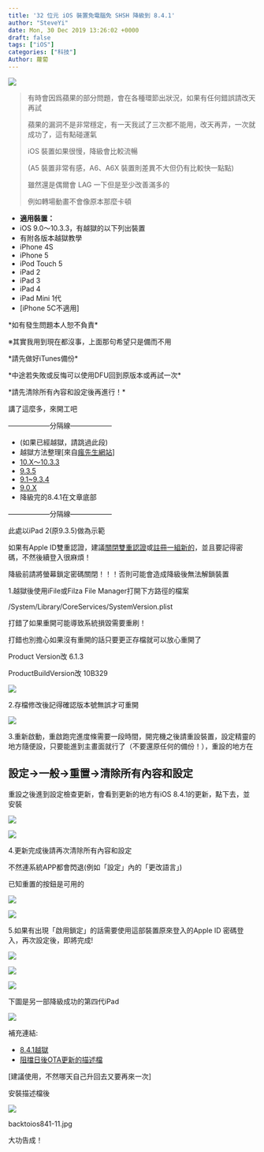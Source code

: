 ```yaml
---
title: '32 位元 iOS 裝置免電腦免 SHSH 降級到 8.4.1'
author: "SteveYi"
date: Mon, 30 Dec 2019 13:26:02 +0000
draft: false
tags: ["iOS"]
categories: ["科技"]
Author: 蘿蔔
---
```


![](https://static-a1.steveyi.net/media/blog/2020/04/9564cd1098c2183afddb9be15db99ddf781db6b1-770x439_c.jpeg)

> 有時會因爲蘋果的部分問題，會在各種環節出狀況，如果有任何錯誤請改天再試
> 
> 蘋果的漏洞不是非常穩定，有一天我試了三次都不能用，改天再弄，一次就成功了，這有點碰運氣
> 
> iOS 裝置如果很慢，降級會比較流暢
> 
> (A5 裝置非常有感，A6、A6X 裝置則差異不大但仍有比較快一點點)
> 
> 雖然還是偶爾會 LAG 一下但是至少改善滿多的
> 
> 例如轉場動畫不會像原本那麼卡頓

*   **適用裝置：**
*   iOS 9.0～10.3.3，有越獄的以下列出裝置
*   有附各版本越獄教學
*   iPhone 4S
*   iPhone 5
*   iPod Touch 5
*   iPad 2
*   iPad 3
*   iPad 4
*   iPad Mini 1代
*   \[iPhone 5C不適用\]

\*如有發生問題本人恕不負責\*

※其實我用到現在都沒事，上面那句希望只是備而不用

\*請先做好iTunes備份\*

\*中途若失敗或反悔可以使用DFU回到原版本或再試一次\*

\*請先清除所有內容和設定後再進行！\*

講了這麼多，來開工吧

——————分隔線——————

*   (如果已經越獄，請跳過此段)
*   越獄方法整理\[來自[瘋先生網站](https://mrmad.com.tw)\]
*   [10.X～10.3.3](https://www.google.com/url?q=https://mrmad.com.tw/h3lix&sa=D&ust=1577715419051000)
*   [9.3.5](https://www.google.com/url?q=https://mrmad.com.tw/phoenix-jailbreakable&sa=D&ust=1577715419052000)
*   [9.1~9.3.4](https://www.google.com/url?q=https://mrmad.com.tw/tihmstar-jailbreakme-4-0&sa=D&ust=1577715419052000)
*   [9.0.X](https://www.google.com/url?q=https://mrmad.com.tw/ios9-0-9-1-teachingios9-perfect-jailbreak-jailbreak-assault-pangu-jailbreak-tool-gives-you-the-perfect-escape-update-version-v1-3-1&sa=D&ust=1577715419052000)
*   降級完的8.4.1在文章底部

——————分隔線——————

此處以iPad 2(原9.3.5)做為示範

如果有Apple ID雙重認證，建議[關閉雙重認證](https://www.google.com/url?q=https://support.apple.com/zh-tw/HT202664&sa=D&ust=1577715419053000)或[註冊一組新的](https://www.google.com/url?q=https://appleid.apple.com/account%23!%26page%3Dcreate&sa=D&ust=1577715419053000)，並且要記得密碼，不然後續登入很麻煩！

降級前請將螢幕鎖定密碼關閉！！！否則可能會造成降級後無法解鎖裝置

1.越獄後使用iFile或Filza File Manager打開下方路徑的檔案

/System/Library/CoreServices/SystemVersion.plist

打錯了如果重開可能導致系統損毀需要重刷！

打錯也別擔心如果沒有重開的話只要更正存檔就可以放心重開了

Product Version改 6.1.3

ProductBuildVersion改 10B329

![](https://static-a1.steveyi.net/media/blog/2020/04/backtoios841-2.jpg)

2.存檔修改後記得確認版本號無誤才可重開

![](https://static-a1.steveyi.net/media/blog/2020/04/backtoios841-1.jpg)

3.重新啟動，重啟跑完進度條需要一段時間，開完機之後請重設裝置，設定精靈的地方隨便設，只要能進到主畫面就行了（不要還原任何的備份！），重設的地方在

設定->一般->重置->清除所有內容和設定
---------------------

重設之後進到設定檢查更新，會看到更新的地方有iOS 8.4.1的更新，點下去，並安裝

![](https://static-a1.steveyi.net/media/blog/2020/04/backtoios841-3.jpg)

![](https://static-a1.steveyi.net/media/blog/2020/04/backtoios841-4.jpg)

4.更新完成後請再次清除所有內容和設定

不然連系統APP都會閃退(例如「設定」內的「更改語言」)

已知重置的按鈕是可用的

![](https://static-a1.steveyi.net/media/blog/2020/04/backtoios841-5.jpg)

![](https://static-a1.steveyi.net/media/blog/2020/04/backtoios841-6.jpg)

5.如果有出現「啟用鎖定」的話需要使用這部裝置原來登入的Apple ID 密碼登入，再次設定後，即將完成!

![](https://static-a1.steveyi.net/media/blog/2020/04/backtoios841-7.jpg)

![](https://static-a1.steveyi.net/media/blog/2020/04/backtoios841-8.jpg)

![](https://static-a1.steveyi.net/media/blog/2020/04/backtoios841-9.jpg)

下圖是另一部降級成功的第四代iPad

![](https://static-a1.steveyi.net/media/blog/2020/04/backtoios841-10.jpg)

補充連結:

*   [8.4.1越獄](https://www.google.com/url?q=https://mrmad.com.tw/etason&sa=D&ust=1577715419056000)
*   [阻擋日後OTA更新的描述檔](https://www.google.com/url?q=https://mrmad.com.tw/technique-close-hide-ota&sa=D&ust=1577715419056000) 

\[建議使用，不然哪天自己升回去又要再來一次\]

安裝描述檔後

![](https://static-a1.steveyi.net/media/blog/2020/04/backtoios841-11.jpg)

backtoios841-11.jpg

大功告成！
